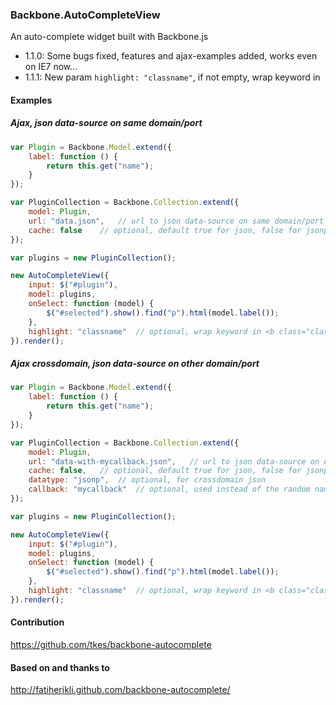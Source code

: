 ### Backbone.AutoCompleteView

An auto-complete widget built with Backbone.js

* 1.1.0: Some bugs fixed, features and ajax-examples added, works even on IE7 now...
* 1.1.1: New param `highlight: "classname"`, if not empty, wrap keyword in <b class="classname"></b>

#### Examples

##### Ajax, json data-source on same domain/port
```javascript
var Plugin = Backbone.Model.extend({
	label: function () {
		return this.get("name");
	}
});

var PluginCollection = Backbone.Collection.extend({
	model: Plugin,
	url: "data.json",	// url to json data-source on same domain/port
	cache: false	// optional, default true for json, false for jsonp
});

var plugins = new PluginCollection();

new AutoCompleteView({
	input: $("#plugin"),
	model: plugins,
	onSelect: function (model) {
		$("#selected").show().find("p").html(model.label());
	},
	highlight: "classname"	// optional, wrap keyword in <b class="classname"></b>
}).render();
```

##### Ajax crossdomain, json data-source on other domain/port
```javascript
var Plugin = Backbone.Model.extend({
	label: function () {
		return this.get("name");
	}
});

var PluginCollection = Backbone.Collection.extend({
	model: Plugin,
	url: "data-with-mycallback.json",	// url to json data-source on other domain/port
	cache: false,	// optional, default true for json, false for jsonp
	datatype: "jsonp",	// optional, for crossdomain json
	callback: "mycallback"	// optional, used instead of the random name automatically generated by jQuery
});

var plugins = new PluginCollection();

new AutoCompleteView({
	input: $("#plugin"),
	model: plugins,
	onSelect: function (model) {
		$("#selected").show().find("p").html(model.label());
	},
	highlight: "classname"	// optional, wrap keyword in <b class="classname"></b>
}).render();
```

#### Contribution

<https://github.com/tkes/backbone-autocomplete>

#### Based on and thanks to

<http://fatiherikli.github.com/backbone-autocomplete/>
